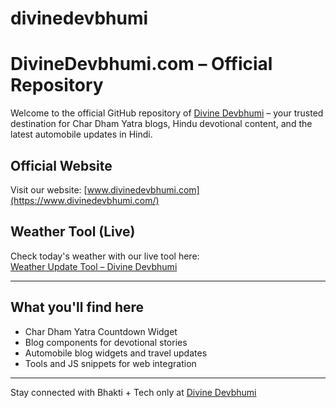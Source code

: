 # divinedevbhumi
# DivineDevbhumi.com – Official Repository

Welcome to the official GitHub repository of [Divine Devbhumi](https://www.divinedevbhumi.com/) – your trusted destination for Char Dham Yatra blogs, Hindu devotional content, and the latest automobile updates in Hindi.

## Official Website
Visit our website: [www.divinedevbhumi.com](https://www.divinedevbhumi.com/)

## Weather Tool (Live)
Check today's weather with our live tool here:  
[Weather Update Tool – Divine Devbhumi](https://www.divinedevbhumi.com/weather-update-today/)

---

## What you'll find here

- Char Dham Yatra Countdown Widget  
- Blog components for devotional stories  
- Automobile blog widgets and travel updates  
- Tools and JS snippets for web integration  

---

Stay connected with Bhakti + Tech only at [Divine Devbhumi](https://www.divinedevbhumi.com/)
